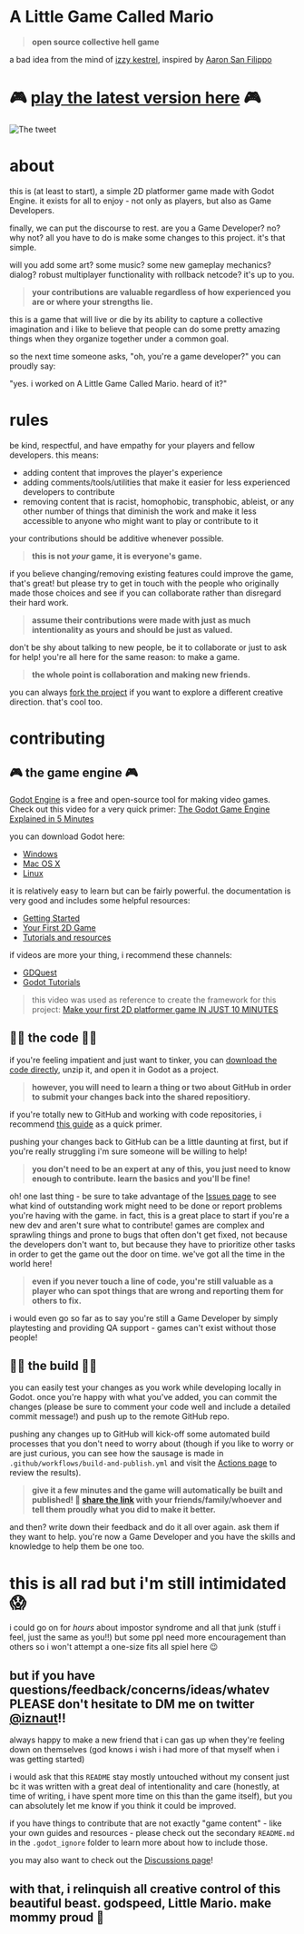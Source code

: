 # A Little Game Called Mario
> **open source collective hell game**

a bad idea from the mind of [izzy kestrel](https://twitter.com/iznaut), inspired by [Aaron San Filippo](https://twitter.com/AeornFlippout)

# 🎮 [play the latest version here](https://iznaut.itch.io/a-little-game-called-mario) 🎮

![The tweet](.godot_ignore/the_tweet.png)

# about
this is (at least to start), a simple 2D platformer game made with Godot Engine. it exists for all to enjoy - not only as players, but also as Game Developers.

finally, we can put the discourse to rest. are you a Game Developer? no? why not? all you have to do is make some changes to this project. it's that simple.

will you add some art? some music? some new gameplay mechanics? dialog? robust multiplayer functionality with rollback netcode? it's up to you.

> **your contributions are valuable regardless of how experienced you are or where your strengths lie.**

this is a game that will live or die by its ability to capture a collective imagination and i like to believe that people can do some pretty amazing things when they organize together under a common goal.

so the next time someone asks, "oh, you're a game developer?" you can proudly say:

"yes. i worked on A Little Game Called Mario. heard of it?"

# rules
be kind, respectful, and have empathy for your players and fellow developers. this means:

- adding content that improves the player's experience
- adding comments/tools/utilities that make it easier for less experienced developers to contribute
- removing content that is racist, homophobic, transphobic, ableist, or any other number of things that diminish the work and make it less accessible to anyone who might want to play or contribute to it

your contributions should be additive whenever possible.

> **this is not *your* game, it is everyone's game.**

if you believe changing/removing existing features could improve the game, that's great! but please try to get in touch with the people who originally made those choices and see if you can collaborate rather than disregard their hard work.

> **assume their contributions were made with just as much intentionality as yours and should be just as valued.**

don't be shy about talking to new people, be it to collaborate or just to ask for help! you're all here for the same reason: to make a game.

> **the whole point is collaboration and making new friends.**

you can always [fork the project](https://github.com/iznaut/a-little-game-called-mario/fork) if you want to explore a different creative direction. that's cool too.

# contributing
## 🎮 the game engine 🎮
[Godot Engine](https://godotengine.org/) is a free and open-source tool for making video games. Check out this video for a very quick primer: [The Godot Game Engine Explained in 5 Minutes](https://www.youtube.com/watch?v=KjX5llYZ5eQ)

you can download Godot here:
- [Windows](https://downloads.tuxfamily.org/godotengine/3.4.4/Godot_v3.4.4-stable_win64.exe.zip)
- [Mac OS X](https://downloads.tuxfamily.org/godotengine/3.4.4/Godot_v3.4.4-stable_osx.universal.zip)
- [Linux](https://downloads.tuxfamily.org/godotengine/3.4.4/Godot_v3.4.4-stable_x11.64.zip)

it is relatively easy to learn but can be fairly powerful. the documentation is very good and includes some helpful resources:
- [Getting Started](https://docs.godotengine.org/en/3.4/getting_started/introduction/index.html)
- [Your First 2D Game](https://docs.godotengine.org/en/stable/getting_started/first_2d_game/index.html)
- [Tutorials and resources](https://docs.godotengine.org/en/stable/community/tutorials.html)

if videos are more your thing, i recommend these channels:
- [GDQuest](https://www.youtube.com/channel/UCxboW7x0jZqFdvMdCFKTMsQ)
- [Godot Tutorials](https://www.youtube.com/channel/UCnr9ojBEQGgwbcKsZC-2rIg)

> this video was used as reference to create the framework for this project: [Make your first 2D platformer game IN JUST 10 MINUTES](https://www.youtube.com/watch?v=xFEKIWpd0sU)

## 👩‍💻 the code 👩‍💻
if you're feeling impatient and just want to tinker, you can [download the code directly](https://github.com/iznaut/a-little-game-called-mario/archive/refs/heads/main.zip), unzip it, and open it in Godot as a project.

> **however, you will need to learn a thing or two about GitHub in order to submit your changes back into the shared repositiory.**

if you're totally new to GitHub and working with code repositories, i recommend [this guide](https://rogerdudler.github.io/git-guide/) as a quick primer.

pushing your changes back to GitHub can be a little daunting at first, but if you're really struggling i'm sure someone will be willing to help!

> **you don't need to be an expert at any of this, you just need to know enough to contribute. learn the basics and you'll be fine!**

oh! one last thing - be sure to take advantage of the [Issues page](https://github.com/iznaut/a-little-game-called-mario/issues) to see what kind of outstanding work might need to be done or report problems you're having with the game. in fact, this is a great place to start if you're a new dev and aren't sure what to contribute! games are complex and sprawling things and prone to bugs that often don't get fixed, not because the developers don't want to, but because they have to prioritize other tasks in order to get the game out the door on time. we've got all the time in the world here!

> **even if you never touch a line of code, you're still valuable as a player who can spot things that are wrong and reporting them for others to fix.**

i would even go so far as to say you're still a Game Developer by simply playtesting and providing QA support - games can't exist without those people!

## 👷‍♀️ the build 👷‍♀️
you can easily test your changes as you work while developing locally in Godot. once you're happy with what you've added, you can commit the changes (please be sure to comment your code well and include a detailed commit message!) and push up to the remote GitHub repo.

pushing any changes up to GitHub will kick-off some automated build processes that you don't need to worry about (though if you like to worry or are just curious, you can see how the sausage is made in `.github/workflows/build-and-publish.yml` and visit the [Actions page](https://github.com/iznaut/a-little-game-called-mario/actions) to review the results).

> **give it a few minutes and the game will automatically be built and published! 🙌 [share the link](https://iznaut.itch.io/a-little-game-called-mario) with your friends/family/whoever and tell them proudly what you did to make it better.**

and then? write down their feedback and do it all over again. ask them if they want to help. you're now a Game Developer and you have the skills and knowledge to help them be one too.

# this is all rad but i'm still intimidated 😱
i could go on for _hours_ about impostor syndrome and all that junk (stuff i feel, just the same as you!!) but some ppl need more encouragement than others so i won't attempt a one-size fits all spiel here 😉

## but if you have questions/feedback/concerns/ideas/whatev PLEASE don't hesitate to DM me on twitter [@iznaut](https://twitter.com/iznaut)!!

always happy to make a new friend that i can gas up when they're feeling down on themselves (god knows i wish i had more of that myself when i was getting started)

i would ask that this `README` stay mostly untouched without my consent just bc it was written with a great deal of intentionality and care (honestly, at time of writing, i have spent more time on this than the game itself), but you can absolutely let me know if you think it could be improved.

if you have things to contribute that are not exactly "game content" - like your own guides and resources - please check out the secondary `README.md` in the `.godot_ignore` folder to learn more about how to include those.

you may also want to check out the [Discussions page](https://github.com/iznaut/a-little-game-called-mario/discussions)!

## with that, i relinquish all creative control of this beautiful beast. godspeed, Little Mario. make mommy proud 💖